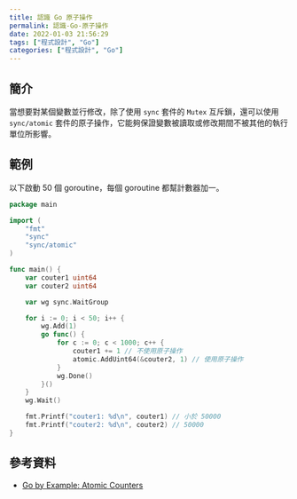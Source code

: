 ```yaml
---
title: 認識 Go 原子操作
permalink: 認識-Go-原子操作
date: 2022-01-03 21:56:29
tags: ["程式設計", "Go"]
categories: ["程式設計", "Go"]
---
```


## 簡介

當想要對某個變數並行修改，除了使用 `sync` 套件的 `Mutex` 互斥鎖，還可以使用 `sync/atomic` 套件的原子操作，它能夠保證變數被讀取或修改期間不被其他的執行單位所影響。

## 範例

以下啟動 50 個 goroutine，每個 goroutine 都幫計數器加一。

```GO
package main

import (
	"fmt"
	"sync"
	"sync/atomic"
)

func main() {
	var couter1 uint64
	var couter2 uint64

	var wg sync.WaitGroup

	for i := 0; i < 50; i++ {
		wg.Add(1)
		go func() {
			for c := 0; c < 1000; c++ {
				couter1 += 1 // 不使用原子操作
				atomic.AddUint64(&couter2, 1) // 使用原子操作
			}
			wg.Done()
		}()
	}
	wg.Wait()

	fmt.Printf("couter1: %d\n", couter1) // 小於 50000
	fmt.Printf("couter2: %d\n", couter2) // 50000
}
```

## 參考資料

- [Go by Example: Atomic Counters](https://gobyexample.com/atomic-counters)

